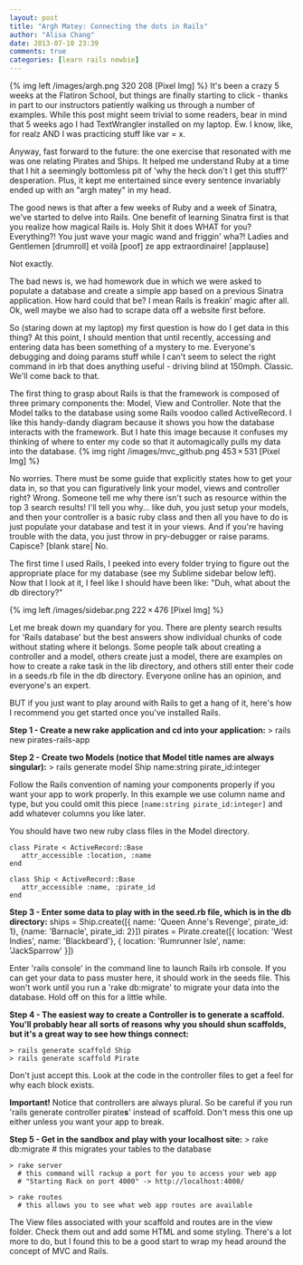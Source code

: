 ```yaml
---
layout: post
title: "Argh Matey: Connecting the dots in Rails"
author: "Alisa Chang"
date: 2013-07-10 23:39
comments: true
categories: [learn rails newbie]
---
```


{% img left /images/argh.png 320 208 [Pixel Img] %}
It's been a crazy 5 weeks at the Flatiron School, but things are finally starting to click - thanks in part to our instructors patiently walking us through a number of examples. While this post might seem trivial to some readers, bear in mind that 5 weeks ago I had TextWrangler installed on my laptop. Ew. I know, like, for realz AND I was practicing stuff like var = x. 

Anyway, fast forward to the future: the one exercise that resonated with me was one relating Pirates and Ships. It helped me understand Ruby at a time that I hit a seemingly bottomless pit of 'why the heck don't I get this stuff?' desperation. Plus, it kept me entertained since every sentence invariably ended up with an "argh matey" in my head.

The good news is that after a few weeks of Ruby and a week of Sinatra, we've started to delve into Rails. One benefit of learning Sinatra first is that you realize how magical Rails is. Holy Shit it does WHAT for you? Everything?! You just wave your magic wand and friggin' wha?! Ladies and Gentlemen [drumroll] et voilà [poof] ze app extraordinaire! [applause]

Not exactly. 

The bad news is, we had homework due in which we were asked to populate a database and create a simple app based on a previous Sinatra application. How hard could that be? I mean Rails is freakin' magic after all. Ok, well maybe we also had to scrape data off a website first before.

So (staring down at my laptop) my first question is how do I get data in this thing? At this point, I should mention that until recently, accessing and entering data has been something of a mystery to me. Everyone's debugging and doing params stuff while I can't seem to select the right command in irb that does anything useful - driving blind at 150mph. Classic. We'll come back to that.

The first thing to grasp about Rails is that the framework is composed of three primary components the: Model, View and Controller. Note that the Model talks to the database using some Rails voodoo called ActiveRecord. I like this handy-dandy diagram because it shows you how the database interacts with the framework. But I hate this image because it confuses my thinking of where to enter my code so that it automagically pulls my data into the database. {% img right /images/mvc_github.png 453 × 531 [Pixel Img] %}

No worries. There must be some guide that explicitly states how to get your data in, so that you can figuratively link your model, views and controller right? Wrong. Someone tell me why there isn't such as resource within the top 3 search results! I'll tell you why... like duh, you just setup your models, and then your controller is a basic ruby class and then all you have to do is just populate your database and test it in your views. And if you're having trouble with the data, you just throw in pry-debugger or raise params. Capisce? [blank stare] No.

The first time I used Rails, I peeked into every folder trying to figure out the appropriate place for my database (see my Sublime sidebar below left). Now that I look at it, I feel like I should have been like: "Duh, what about the db directory?"

{% img left /images/sidebar.png 222 × 476 [Pixel Img] %}

Let me break down my quandary for you. There are plenty search results for 'Rails database' but the best answers show individual chunks of code without stating where it belongs. Some people talk about creating a controller and a model, others create just a model, there are examples on how to create a rake task in the lib directory, and others still enter their code in a seeds.rb file in the db directory. Everyone online has an opinion, and everyone's an expert.

BUT if you just want to play around with Rails to get a hang of it, here's how I recommend you get started once you've installed Rails. 

**Step 1 - Create a new rake application and cd into your application:** 
    > rails new pirates-rails-app

**Step 2 - Create two Models (notice that Model title names are always singular):** 
    > rails generate model Ship name:string pirate_id:integer

Follow the Rails convention of naming your components properly if you want your app to work properly. In this example we use column name and type, but you could omit this piece `[name:string pirate_id:integer]` and add whatever columns you like later. 

You should have two new ruby class files in the Model directory.

    class Pirate < ActiveRecord::Base
       attr_accessible :location, :name
    end    

    class Ship < ActiveRecord::Base
       attr_accessible :name, :pirate_id
    end

**Step 3 - Enter some data to play with in the seed.rb file, which is in the db directory:**
    ships = Ship.create([{ name: 'Queen Anne\'s Revenge', pirate_id: 1}, {name: 'Barnacle', pirate_id: 2}])
    pirates = Pirate.create([{ location: 'West Indies', name: 'Blackbeard'}, { location: 'Rumrunner Isle', name: 'JackSparrow' }])

Enter 'rails console' in the command line to launch Rails irb console. If you can get your data to pass muster here, it should work in the seeds file. This won't work until you run a 'rake db:migrate' to migrate your data into the database. Hold off on this for a little while.

**Step 4 - The easiest way to create a Controller is to generate a scaffold. You'll probably hear all sorts of reasons why you should shun scaffolds, but it's a great way to see how things connect:**

    > rails generate scaffold Ship
    > rails generate scaffold Pirate

Don't just accept this. Look at the code in the controller files to get a feel for why each block exists.

**Important!** Notice that controllers are always plural. So be careful if you run 'rails generate controller pirate**s**' instead of scaffold. Don't mess this one up either unless you want your app to break.

**Step 5 - Get in the sandbox and play with your localhost site:**
    > rake db:migrate 
      # this migrates your tables to the database

    > rake server
      # this command will rackup a port for you to access your web app
      # "Starting Rack on port 4000" -> http://localhost:4000/

    > rake routes 
      # this allows you to see what web app routes are available

The View files associated with your scaffold and routes are in the view folder. Check them out and add some HTML and some styling. There's a lot more to do, but I found this to be a good start to wrap my head around the concept of MVC and Rails.












